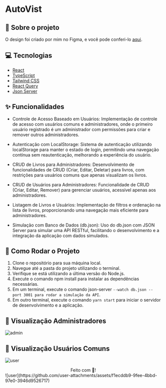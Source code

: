 # AutoVist

## :book: Sobre o projeto

O design foi criado por mim no Figma, e você pode conferi-lo [aqui](https://www.figma.com/design/qpgEpcPm2SJPvSSJbJKZOf/Books-Management?node-id=0-1&node-type=canvas&t=saAso9SDBRs4Vz2h-0).

## :computer: Tecnologias

- [React](https://legacy.reactjs.org/docs/create-a-new-react-app.html)
- [TypeScript](https://www.typescriptlang.org/)
- [Tailwind CSS](https://tailwindcss.com/docs/width)
- [React Query](https://www.npmjs.com/package/react-query)
- [Json Server](https://www.npmjs.com/package/json-server)


## :sparkles: Funcionalidades

- Controle de Acesso Baseado em Usuários: Implementação de controle de acesso com usuários comuns e administradores, onde o primeiro usuário registrado é um administrador com permissões para criar e remover outros administradores.

- Autenticação com LocalStorage: Sistema de autenticação utilizando localStorage para manter o estado de login, permitindo uma navegação contínua sem reautenticação, melhorando a experiência do usuário.

- CRUD de Livros para Administradores: Desenvolvimento de funcionalidades de CRUD (Criar, Editar, Deletar) para livros, com restrições para usuários comuns que apenas visualizam os livros.

- CRUD de Usuários para Administradores: Funcionalidade de CRUD (Criar, Editar, Remover) para gerenciar usuários, acessível apenas aos administradores.

- Listagem de Livros e Usuários: Implementação de filtros e ordenação na lista de livros, proporcionando uma navegação mais eficiente para administradores.

- Simulação com Banco de Dados (db.json): Uso do db.json com JSON Server para simular uma API RESTful, facilitando o desenvolvimento e a integração da aplicação com dados simulados.

## :rocket: Como Rodar o Projeto

1. Clone o repositório para sua máquina local.
2. Navegue até a pasta do projeto utilizando o terminal.
3. Verifique se está utilizando a última versão do Node.js.
4. Execute o comando npm install para instalar as dependências necessárias.
5. Em um terminal, execute o comando json-server `--watch db.json --port 3001 para rodar a simulação da API`.
6. Em outro terminal, execute o comando `yarn start` para iniciar o servidor de desenvolvimento e a aplicação.

## :tada: Visualização Administradores

![admin](https://github.com/user-attachments/assets/d0d9dcdb-77b2-4187-8971-9d76804660eb)

## :tada: Visualização Usuários Comuns

![user](https://github.com/user-attachments/assets/f1ecddb9-9fee-4bbd-97e0-3946d9526717)

<div align="center">Feito com 💜!</div>
![user](https://github.com/user-attachments/assets/f1ecddb9-9fee-4bbd-97e0-3946d9526717)
